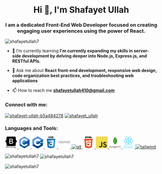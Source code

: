 <h1 align="center">Hi 👋, I'm Shafayet Ullah</h1>
<h3 align="center">I am a dedicated Front-End Web Developer focused on creating engaging user experiences using the power of React.</h3>

<p align="left"> <img src="https://komarev.com/ghpvc/?username=shafayetullah7&label=Profile%20views&color=0e75b6&style=flat" alt="shafayetullah7" /> </p>

- 🌱 I’m currently learning **I'm currently expanding my skills in server-side development by delving deeper into Node.js, Express.js, and RESTful APIs.**

- 💬 Ask me about **React front-end development, responsive web design, code organization best practices, and troubleshooting web applications**

- 📫 How to reach me **shafayetullah410@gmail.com**

<h3 align="left">Connect with me:</h3>
<p align="left">
<a href="https://linkedin.com/in/shafayet-ullah-b5a484278" target="blank"><img align="center" src="https://raw.githubusercontent.com/rahuldkjain/github-profile-readme-generator/master/src/images/icons/Social/linked-in-alt.svg" alt="shafayet-ullah-b5a484278" height="30" width="40" /></a>
<a href="https://codeforces.com/profile/shafayet_ullah" target="blank"><img align="center" src="https://raw.githubusercontent.com/rahuldkjain/github-profile-readme-generator/master/src/images/icons/Social/codeforces.svg" alt="shafayet_ullah" height="30" width="40" /></a>
</p>

<h3 align="left">Languages and Tools:</h3>
<p align="left"> <a href="https://getbootstrap.com" target="_blank" rel="noreferrer"> <img src="https://raw.githubusercontent.com/devicons/devicon/master/icons/bootstrap/bootstrap-plain-wordmark.svg" alt="bootstrap" width="40" height="40"/> </a> <a href="https://www.cprogramming.com/" target="_blank" rel="noreferrer"> <img src="https://raw.githubusercontent.com/devicons/devicon/master/icons/c/c-original.svg" alt="c" width="40" height="40"/> </a> <a href="https://www.w3schools.com/cpp/" target="_blank" rel="noreferrer"> <img src="https://raw.githubusercontent.com/devicons/devicon/master/icons/cplusplus/cplusplus-original.svg" alt="cplusplus" width="40" height="40"/> </a> <a href="https://www.w3schools.com/css/" target="_blank" rel="noreferrer"> <img src="https://raw.githubusercontent.com/devicons/devicon/master/icons/css3/css3-original-wordmark.svg" alt="css3" width="40" height="40"/> </a> <a href="https://expressjs.com" target="_blank" rel="noreferrer"> <img src="https://raw.githubusercontent.com/devicons/devicon/master/icons/express/express-original-wordmark.svg" alt="express" width="40" height="40"/> </a> <a href="https://git-scm.com/" target="_blank" rel="noreferrer"> <img src="https://www.vectorlogo.zone/logos/git-scm/git-scm-icon.svg" alt="git" width="40" height="40"/> </a> <a href="https://www.w3.org/html/" target="_blank" rel="noreferrer"> <img src="https://raw.githubusercontent.com/devicons/devicon/master/icons/html5/html5-original-wordmark.svg" alt="html5" width="40" height="40"/> </a> <a href="https://developer.mozilla.org/en-US/docs/Web/JavaScript" target="_blank" rel="noreferrer"> <img src="https://raw.githubusercontent.com/devicons/devicon/master/icons/javascript/javascript-original.svg" alt="javascript" width="40" height="40"/> </a> <a href="https://www.mongodb.com/" target="_blank" rel="noreferrer"> <img src="https://raw.githubusercontent.com/devicons/devicon/master/icons/mongodb/mongodb-original-wordmark.svg" alt="mongodb" width="40" height="40"/> </a> <a href="https://reactjs.org/" target="_blank" rel="noreferrer"> <img src="https://raw.githubusercontent.com/devicons/devicon/master/icons/react/react-original-wordmark.svg" alt="react" width="40" height="40"/> </a> <a href="https://tailwindcss.com/" target="_blank" rel="noreferrer"> <img src="https://www.vectorlogo.zone/logos/tailwindcss/tailwindcss-icon.svg" alt="tailwind" width="40" height="40"/> </a> </p>

<p><img align="left" src="https://github-readme-stats.vercel.app/api/top-langs?username=shafayetullah7&show_icons=true&locale=en&layout=compact" alt="shafayetullah7" /></p>

<p>&nbsp;<img align="center" src="https://github-readme-stats.vercel.app/api?username=shafayetullah7&show_icons=true&locale=en" alt="shafayetullah7" /></p>

<p><img align="center" src="https://github-readme-streak-stats.herokuapp.com/?user=shafayetullah7&" alt="shafayetullah7" /></p>
